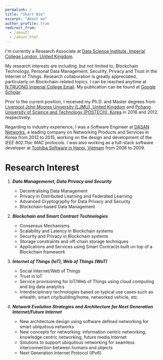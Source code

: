 ```yaml
---
permalink: /
title: "Short Bio"
excerpt: "About me"
author_profile: true
redirect_from: 
  - /about/
  - /about.html
---
```


I'm currently a Research Associate at [Data Science Institute, Imperial College London, United Kingdom](http://www.imperial.ac.uk/data-science/).

My research interests are including, but not limited to, Blockchain Technology, Personal Data Management, Security, Privacy and Trust in the Internet of Things. Research collaboration is greatly appreciated, particularly on Blockchain-related topics. I can be reached anytime at [N.TRUONG Imperial College Email](mailto:n.truong@imperial.ac.uk?subject=[Research%20Collaboration]Inquiry%20From%20Academic%20Webpage). My publication can be found at [Google Scholar](https://scholar.google.com/citations?user=mj4CTOgAAAAJ&hl=en).

Prior to the current position, I received my Ph.D. and Master degrees from [Liverpool John Moores University (LJMU), United Kingdom](https://www.ljmu.ac.uk/) and [Pohang University of Science and Technology (POSTECH), Korea](http://postech.ac.kr/eng/) in 2018 and 2012, respectively.

Regarding to industry experience, I was a Software Engineer at [DASAN Networks](http://www.dasannetworks.com/en/), a leading company on Networking Products and Services in Korea from 2012 to 2015, working on the design and development of the *IEEE 802.11ac* *MAC* protocols. I was also working as a full-stack software developer at [Toshiba Software in Hanoi, Vietnam](http://www.toshiba-tsdv.com/) from 2008 to 2009.

Research Interest
======
1. ***Data Managemenet, Data Privacy and Security***
    - Decentralising Data Management
    - Privacy in Distributed Learning and Federated Learning
    - Advanced Cryptography for Data Privacy and Security
    - Blockchain-based Data Management

2. ***Blockchain and Smart Contract Technologies***
    - Consensus Mechanisms
    - Scalability and Latency in Blockchain systems
    - Security and Privacy in Blockchain systems
    - Storage constraints and off-chain storage techniques  
    - Applications and Services using Smart Contracts built on top of a Blockchain framework

3. ***Internet of Things (IoT), Web of Things (WoT)***
    - Social Internet/Web of Things
    - Trust in IoT
    - Service provisioning for IoT/Web of Things using cloud computing and big data analytics
    - Interdisciplinary technologies based on typical use cases such as eHealth, smart city/building/home, networked vehicle, etc. 

4. ***Network Evolution Strategies and Architecture for Next Generation Internet/Future Internet***
    - New architecture design using software defined networking for smart ubiquitous networks
    - New concepts for networking: information centric networking, knowledge centric networking, future media Internet
    - Solutions to support ubiquitous networking for seamless interconnection between humans and objects
    - Next Generation Internet Protocol (IPv6)